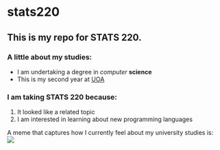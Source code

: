 # stats220

## This is my repo for STATS 220. 

### A little about my studies:

* I am undertaking a degree in *computer* **science**
* This is my second year at [UOA](https://www.auckland.ac.nz/en.html)

### I am taking STATS 220 because:

1. It looked like a related topic
2. I am interested in learning about new programming languages

A meme that captures how I currently feel about my university studies is:<br>
![](https://c.tenor.com/8druEACXtX8AAAAd/tenor.gif)

